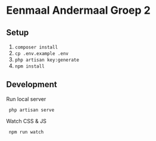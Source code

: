 # Eenmaal Andermaal Groep 2
## Setup

1. ```composer install```
2. ```cp .env.example .env```
3. ```php artisan key:generate```
4. ```npm install```

## Development

Run local server

```
 php artisan serve 
```

Watch CSS & JS
```
 npm run watch 
```

